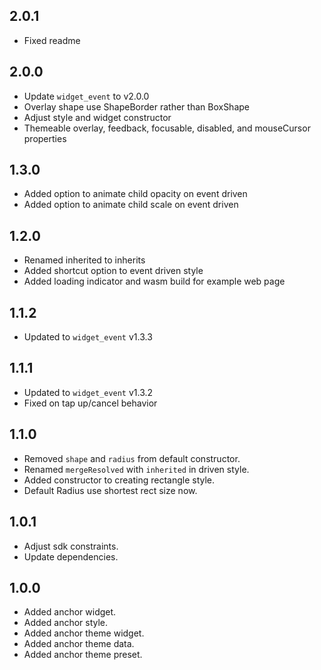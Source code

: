 ## 2.0.1

* Fixed readme

## 2.0.0

* Update `widget_event` to v2.0.0
* Overlay shape use ShapeBorder rather than BoxShape
* Adjust style and widget constructor
* Themeable overlay, feedback, focusable, disabled, and mouseCursor properties

## 1.3.0

* Added option to animate child opacity on event driven
* Added option to animate child scale on event driven

## 1.2.0

* Renamed inherited to inherits
* Added shortcut option to event driven style
* Added loading indicator and wasm build for example web page

## 1.1.2

* Updated to `widget_event` v1.3.3

## 1.1.1

* Updated to `widget_event` v1.3.2
* Fixed on tap up/cancel behavior

## 1.1.0

* Removed `shape` and `radius` from default constructor.
* Renamed `mergeResolved` with `inherited` in driven style.
* Added constructor to creating rectangle style.
* Default Radius use shortest rect size now.

## 1.0.1

* Adjust sdk constraints.
* Update dependencies.

## 1.0.0

* Added anchor widget.
* Added anchor style.
* Added anchor theme widget.
* Added anchor theme data.
* Added anchor theme preset.
